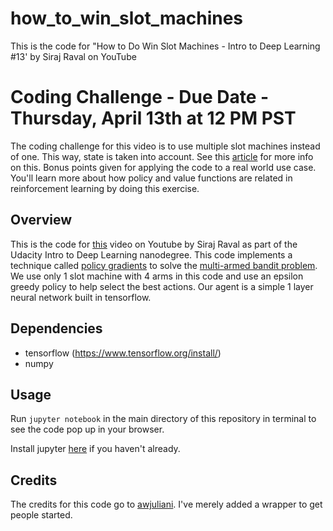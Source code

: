 # how_to_win_slot_machines
This is the code for "How to Do Win Slot Machines - Intro to Deep Learning #13' by Siraj Raval on YouTube

# Coding Challenge - Due Date - Thursday, April 13th at 12 PM PST

The coding challenge for this video is to use multiple slot machines instead of one. This way, state is taken into account. See this [article](https://getstream.io/blog/introduction-contextual-bandits/) for more info on this. Bonus points given for applying the code to a real world use case. You'll learn more about how policy and value functions are related in reinforcement learning by doing this exercise. 

## Overview

This is the code for [this](https://www.youtube.com/watch?v=AIeWLTUYLZQ) video on Youtube by Siraj Raval as part of the Udacity Intro to Deep Learning nanodegree. This code implements a technique called [policy gradients](http://www.scholarpedia.org/article/Policy_gradient_methods) to solve the [multi-armed bandit problem](https://en.wikipedia.org/wiki/Multi-armed_bandit). We use only 1 slot machine with 4 arms in this code and use an epsilon greedy policy to help select the best actions. Our agent is a simple 1 layer neural network built in tensorflow. 

## Dependencies

* tensorflow (https://www.tensorflow.org/install/)
* numpy

## Usage

Run `jupyter notebook` in the main directory of this repository in terminal to see the code pop up in your browser. 

Install jupyter [here](http://jupyter.readthedocs.io/en/latest/install.html) if you haven't already.

## Credits

The credits for this code go to [awjuliani](https://github.com/awjuliani). I've merely added a wrapper to get people started.

